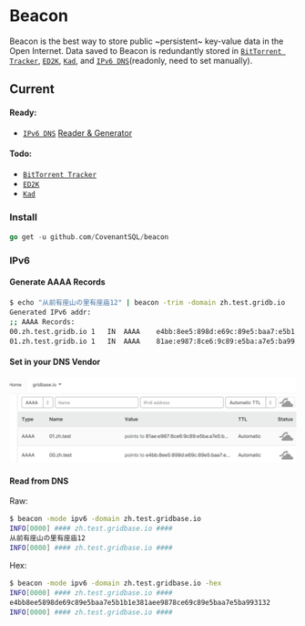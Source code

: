 # Beacon
Beacon is the best way to store public ~persistent~ key-value data 
in the Open Internet. Data saved to Beacon is redundantly stored in
[`BitTorrent Tracker`](https://en.wikipedia.org/wiki/BitTorrent_tracker),
[`ED2K`](https://en.wikipedia.org/wiki/EDonkey_network),
[`Kad`](https://en.wikipedia.org/wiki/Kad_network),
and [`IPv6 DNS`](https://en.wikipedia.org/wiki/IPv6_address)(readonly, need to set manually).

## Current

#### Ready:
- [`IPv6 DNS`](https://en.wikipedia.org/wiki/IPv6_address) [Reader & Generator](#ipv6)

#### Todo:
- [`BitTorrent Tracker`](https://en.wikipedia.org/wiki/BitTorrent_tracker)
- [`ED2K`](https://en.wikipedia.org/wiki/EDonkey_network)
- [`Kad`](https://en.wikipedia.org/wiki/Kad_network)

### Install

```go
go get -u github.com/CovenantSQL/beacon
```

### IPv6

#### Generate AAAA Records
```bash
$ echo "从前有座山の里有座庙12" | beacon -trim -domain zh.test.gridb.io                 
Generated IPv6 addr:
;; AAAA Records:
00.zh.test.gridb.io	1	IN	AAAA	e4bb:8ee5:898d:e69c:89e5:baa7:e5b1:b1e3
01.zh.test.gridb.io	1	IN	AAAA	81ae:e987:8ce6:9c89:e5ba:a7e5:ba99:3132
```

#### Set in your DNS Vendor

![DNS Vendor](dns.png)

#### Read from DNS
Raw:
```bash
$ beacon -mode ipv6 -domain zh.test.gridbase.io
INFO[0000] #### zh.test.gridbase.io ####                   
从前有座山の里有座庙12
INFO[0000] #### zh.test.gridbase.io ####         
```
Hex:
```bash       
$ beacon -mode ipv6 -domain zh.test.gridbase.io -hex
INFO[0000] #### zh.test.gridbase.io ####                   
e4bb8ee5898de69c89e5baa7e5b1b1e381aee9878ce69c89e5baa7e5ba993132
INFO[0000] #### zh.test.gridbase.io ####                   
```